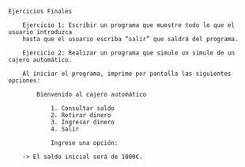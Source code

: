     Ejercicios Finales

        Ejercicio 1: Escribir un programa que muestre todo lo que el usuario introduzca
        hasta que el usuario escriba “salir” que saldrá del programa.

        Ejercicio 2: Realizar un programa que simule un simule de un cajero automático.
        
        Al iniciar el programa, imprime por pantalla las siguientes opciones:

            Bienvenido al cajero automático
        
                1. Consultar saldo
                2. Retirar dinero
                3. Ingresar dinero
                4. Salir
    
                Ingrese una opción:

        -> El saldo inicial será de 1000€.
